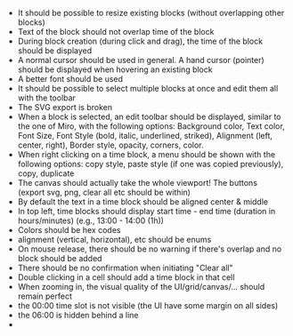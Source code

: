 - It should be possible to resize existing blocks (without overlapping other blocks)
- Text of the block should not overlap time of the block
- During block creation (during click and drag), the time of the block should be displayed
- A normal cursor should be used in general. A hand cursor (pointer) should be displayed when hovering an existing block
- A better font should be used
- It should be possible to select multiple blocks at once and edit them all with the toolbar
- The SVG export is broken
- When a block is selected, an edit toolbar should be displayed, similar to the one of Miro, with the following options: Background color, Text color, Font Size, Font Style (bold, italic, underlined, striked), Alignment (left, center, right), Border style, opacity, corners, color. 
- When right clicking on a time block, a menu should be shown with the following options: copy style, paste style (if one was copied previously), copy, duplicate
- The canvas should actually take the whole viewport! The buttons (export svg, png, clear all etc should be within)
- By default the text in a time block should be aligned center & middle
- In top left, time blocks should display start time - end time (duration in hours/minutes) (e.g., 13:00 - 14:00 (1h))
- Colors should be hex codes
- alignment (vertical, horizontal), etc should be enums
- On mouse release, there should be no warning if there's overlap and no block should be added
- There should be no confirmation when initiating "Clear all"
- Double clicking in a cell should add a time block in that cell
- When zooming in, the visual quality of the UI/grid/canvas/... should remain perfect
- the 00:00 time slot is not visible (the UI have some margin on all sides)
- the 06:00 is hidden behind a line
- 